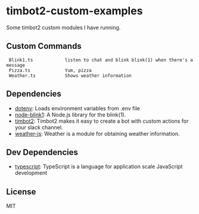 # timbot2-custom-examples

Some timbot2 custom modules I have running.

## Custom Commands


```
 Blink1.ts            listen to chat and blink blink(1) when there's a message
 Pizza.ts             Yum, pizza
 Weather.ts           Shows weather information
 ```



## Dependencies

- [dotenv](https://github.com/motdotla/dotenv): Loads environment variables from .env file
- [node-blink1](https://github.com/sandeepmistry/node-blink1): A Node.js library for the blink(1).
- [timbot2](https://github.com/tmitim/timbot2): Timbot2 makes it easy to create a bot with custom actions for your slack channel.
- [weather-js](https://github.com/cmfatih/weather): Weather is a module for obtaining weather information.

## Dev Dependencies

- [typescript](https://github.com/Microsoft/TypeScript): TypeScript is a language for application scale JavaScript development


## License

MIT
